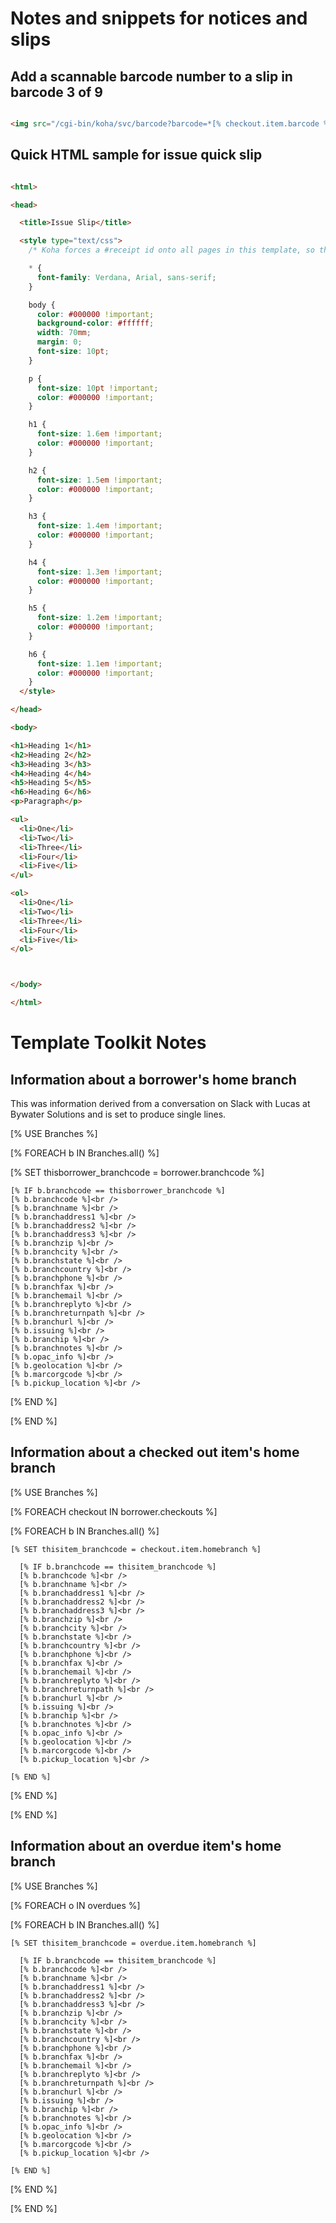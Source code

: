 # Notes and snippets for notices and slips

## Add a scannable barcode number to a slip in barcode 3 of 9


``` html

<img src="/cgi-bin/koha/svc/barcode?barcode=*[% checkout.item.barcode %]*&type=Code39"></img>

```


## Quick HTML sample for issue quick slip

``` html

<html>

<head>

  <title>Issue Slip</title>

  <style type="text/css">
    /* Koha forces a #receipt id onto all pages in this template, so the "!important" tags are needed to prevent the default css for #receipt from interfering with the style for this notice */

    * {
      font-family: Verdana, Arial, sans-serif;
    }

    body {
      color: #000000 !important;
      background-color: #ffffff;
      width: 70mm;
      margin: 0;
      font-size: 10pt;
    }

    p {
      font-size: 10pt !important;
      color: #000000 !important;
    }

    h1 {
      font-size: 1.6em !important;
      color: #000000 !important;
    }

    h2 {
      font-size: 1.5em !important;
      color: #000000 !important;
    }

    h3 {
      font-size: 1.4em !important;
      color: #000000 !important;
    }

    h4 {
      font-size: 1.3em !important;
      color: #000000 !important;
    }

    h5 {
      font-size: 1.2em !important;
      color: #000000 !important;
    }

    h6 {
      font-size: 1.1em !important;
      color: #000000 !important;
    }
  </style>

</head>

<body>

<h1>Heading 1</h1>
<h2>Heading 2</h2>
<h3>Heading 3</h3>
<h4>Heading 4</h4>
<h5>Heading 5</h5>
<h6>Heading 6</h6>
<p>Paragraph</p>

<ul>
  <li>One</li>
  <li>Two</li>
  <li>Three</li>
  <li>Four</li>
  <li>Five</li>
</ul>

<ol>
  <li>One</li>
  <li>Two</li>
  <li>Three</li>
  <li>Four</li>
  <li>Five</li>
</ol>



</body>

</html>

```

# Template Toolkit Notes

## Information about a borrower's home branch

This was information derived from a conversation on Slack with Lucas at Bywater Solutions and is set to produce single lines.

[% USE Branches %]

[% FOREACH b IN Branches.all() %]

  [% SET thisborrower_branchcode = borrower.branchcode %]

    [% IF b.branchcode == thisborrower_branchcode %]
    [% b.branchcode %]<br />
    [% b.branchname %]<br />
    [% b.branchaddress1 %]<br />
    [% b.branchaddress2 %]<br />
    [% b.branchaddress3 %]<br />
    [% b.branchzip %]<br />
    [% b.branchcity %]<br />
    [% b.branchstate %]<br />
    [% b.branchcountry %]<br />
    [% b.branchphone %]<br />
    [% b.branchfax %]<br />
    [% b.branchemail %]<br />
    [% b.branchreplyto %]<br />
    [% b.branchreturnpath %]<br />
    [% b.branchurl %]<br />
    [% b.issuing %]<br />
    [% b.branchip %]<br />
    [% b.branchnotes %]<br />
    [% b.opac_info %]<br />
    [% b.geolocation %]<br />
    [% b.marcorgcode %]<br />
    [% b.pickup_location %]<br />

  [% END %]

[% END %]

## Information about a checked out item's home branch

[% USE Branches %]

[% FOREACH checkout IN borrower.checkouts %]

  [% FOREACH b IN Branches.all() %]

    [% SET thisitem_branchcode = checkout.item.homebranch %]

      [% IF b.branchcode == thisitem_branchcode %]
      [% b.branchcode %]<br />
      [% b.branchname %]<br />
      [% b.branchaddress1 %]<br />
      [% b.branchaddress2 %]<br />
      [% b.branchaddress3 %]<br />
      [% b.branchzip %]<br />
      [% b.branchcity %]<br />
      [% b.branchstate %]<br />
      [% b.branchcountry %]<br />
      [% b.branchphone %]<br />
      [% b.branchfax %]<br />
      [% b.branchemail %]<br />
      [% b.branchreplyto %]<br />
      [% b.branchreturnpath %]<br />
      [% b.branchurl %]<br />
      [% b.issuing %]<br />
      [% b.branchip %]<br />
      [% b.branchnotes %]<br />
      [% b.opac_info %]<br />
      [% b.geolocation %]<br />
      [% b.marcorgcode %]<br />
      [% b.pickup_location %]<br />

    [% END %]

  [% END %]

[% END %]


## Information about an overdue item's home branch

[% USE Branches %]

[% FOREACH o IN overdues %]

  [% FOREACH b IN Branches.all() %]

    [% SET thisitem_branchcode = overdue.item.homebranch %]

      [% IF b.branchcode == thisitem_branchcode %]
      [% b.branchcode %]<br />
      [% b.branchname %]<br />
      [% b.branchaddress1 %]<br />
      [% b.branchaddress2 %]<br />
      [% b.branchaddress3 %]<br />
      [% b.branchzip %]<br />
      [% b.branchcity %]<br />
      [% b.branchstate %]<br />
      [% b.branchcountry %]<br />
      [% b.branchphone %]<br />
      [% b.branchfax %]<br />
      [% b.branchemail %]<br />
      [% b.branchreplyto %]<br />
      [% b.branchreturnpath %]<br />
      [% b.branchurl %]<br />
      [% b.issuing %]<br />
      [% b.branchip %]<br />
      [% b.branchnotes %]<br />
      [% b.opac_info %]<br />
      [% b.geolocation %]<br />
      [% b.marcorgcode %]<br />
      [% b.pickup_location %]<br />

    [% END %]

  [% END %]

[% END %]
